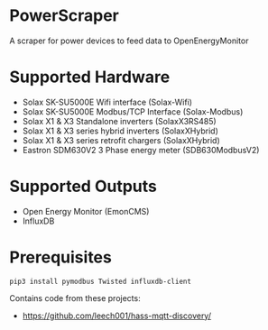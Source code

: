 # PowerScraper
A scraper for power devices to feed data to OpenEnergyMonitor

# Supported Hardware
- Solax SK-SU5000E Wifi interface (Solax-Wifi)
- Solax SK-SU5000E Modbus/TCP Interface (Solax-Modbus)
- Solax X1 & X3 Standalone inverters (SolaxX3RS485)
- Solax X1 & X3 series hybrid inverters (SolaxXHybrid)
- Solax X1 & X3 series retrofit chargers (SolaxXHybrid)
- Eastron SDM630V2 3 Phase energy meter (SDB630ModbusV2)

# Supported Outputs
- Open Energy Monitor (EmonCMS)
- InfluxDB

# Prerequisites
```pip3 install pymodbus Twisted influxdb-client```

Contains code from these projects:
- https://github.com/leech001/hass-mqtt-discovery/